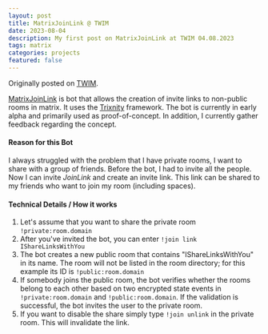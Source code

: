 ```yaml
---
layout: post
title: MatrixJoinLink @ TWIM
date: 2023-08-04
description: My first post on MatrixJoinLink at TWIM 04.08.2023
tags: matrix
categories: projects
featured: false
---
```


Originally posted on [TWIM](https://matrix.org/blog/2023/08/04/this-week-in-matrix-2023-08-04/).

[MatrixJoinLink](https://github.com/dfuchss/MatrixJoinLink) is bot that allows the creation of invite links to non-public rooms in matrix. It uses the [Trixnity](https://trixnity.gitlab.io/trixnity/) framework.
The bot is currently in early alpha and primarily used as proof-of-concept.
In addition, I currently gather feedback regarding the concept.

#### Reason for this Bot

I always struggled with the problem that I have private rooms, I want to share with a group of friends. Before the bot, I had to invite all the people. Now I can invite _JoinLink_ and create an invite link. This link can be shared to my friends who want to join my room (including spaces).

#### Technical Details / How it works

1. Let's assume that you want to share the private room `!private:room.domain`
2. After you've invited the bot, you can enter `!join link IShareLinksWithYou`
3. The bot creates a new public room that contains "IShareLinksWithYou" in its name. The room will not be listed in the room directory; for this example its ID is `!public:room.domain`
4. If somebody joins the public room, the bot verifies whether the rooms belong to each other based on two encrypted state events in `!private:room.domain` and `!public:room.domain`. If the validation is successful, the bot invites the user to the private room.
5. If you want to disable the share simply type `!join unlink` in the private room. This will invalidate the link.
